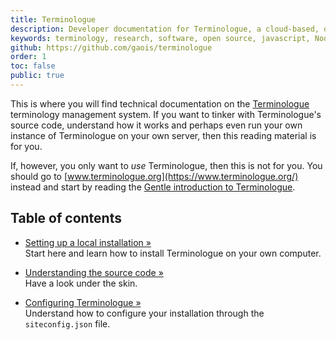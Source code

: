 ```yaml
---
title: Terminologue
description: Developer documentation for Terminologue, a cloud-based, open-source terminology management tool
keywords: terminology, research, software, open source, javascript, Node JS, Fiontar & Scoil na Gaeilge, DCU
github: https://github.com/gaois/terminologue
order: 1
toc: false
public: true
---
```


This is where you will find technical documentation on the [Terminologue](https://www.terminologue.org/) terminology management system. If you want to tinker with Terminologue's source code, understand how it works and perhaps even run your own instance of Terminologue on your own server, then this reading material is for you.

If, however, you only want to *use* Terminologue, then this is not for you. You should go to [www.terminologue.org](https://www.terminologue.org/) instead and start by reading the [Gentle introduction to Terminologue](https://www.terminologue.org/docs/intro.en/).

## Table of contents

- [Setting up a local installation »](../installation)  
  Start here and learn how to install Terminologue on your own computer.

- [Understanding the source code »](../source-code)  
  Have a look under the skin.

- [Configuring Terminologue »](../configuration)  
  Understand how to configure your installation through the `siteconfig.json` file.
